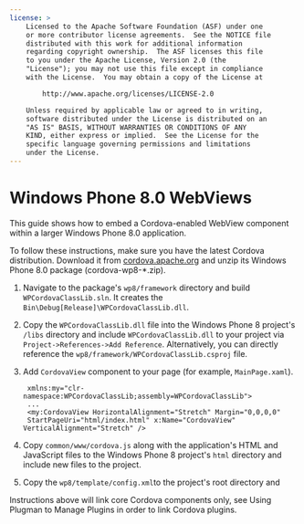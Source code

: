 ```yaml
---
license: >
    Licensed to the Apache Software Foundation (ASF) under one
    or more contributor license agreements.  See the NOTICE file
    distributed with this work for additional information
    regarding copyright ownership.  The ASF licenses this file
    to you under the Apache License, Version 2.0 (the
    "License"); you may not use this file except in compliance
    with the License.  You may obtain a copy of the License at

        http://www.apache.org/licenses/LICENSE-2.0

    Unless required by applicable law or agreed to in writing,
    software distributed under the License is distributed on an
    "AS IS" BASIS, WITHOUT WARRANTIES OR CONDITIONS OF ANY
    KIND, either express or implied.  See the License for the
    specific language governing permissions and limitations
    under the License.
---
```


# Windows Phone 8.0 WebViews

This guide shows how to embed a Cordova-enabled WebView component
within a larger Windows Phone 8.0 application. 

To follow these instructions, make sure you have the latest Cordova 
distribution. Download it from 
[cordova.apache.org](http://cordova.apache.org) and unzip its 
Windows Phone 8.0 package (cordova-wp8-*.zip).

1. Navigate to the package's `wp8/framework` directory and build
   `WPCordovaClassLib.sln`. 
   It creates the `Bin\Debug[Release]\WPCordovaClassLib.dll`.

1. Copy the `WPCordovaClassLib.dll` file into the Windows Phone 8 project's
    `/libs` directory and include `WPCordovaClassLib.dll` to your
    project via `Project->References->Add Reference`.
    Alternatively, you can directly reference the
    `wp8/framework/WPCordovaClassLib.csproj` file.

1. Add `CordovaView` component to your page (for example, `MainPage.xaml`).

        xmlns:my="clr-namespace:WPCordovaClassLib;assembly=WPCordovaClassLib">
        ...
        <my:CordovaView HorizontalAlignment="Stretch" Margin="0,0,0,0" 
        StartPageUri="html/index.html" x:Name="CordovaView" VerticalAlignment="Stretch" />

1. Copy `common/www/cordova.js` along with the application's HTML 
    and JavaScript files to the Windows Phone 8 project's `html` directory
    and include new files to the project.

1. Copy the `wp8/template/config.xml`to the project's root directory and 

Instructions above will link core Cordova components only, 
see Using Plugman to Manage Plugins in order to link Cordova plugins.